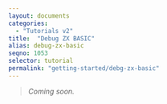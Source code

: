 ```yaml
---
layout: documents
categories: 
  - "Tutorials v2"
title:  "Debug ZX BASIC"
alias: debug-zx-basic
seqno: 1053
selector: tutorial
permalink: "getting-started/debg-zx-basic"
---
```


> _Coming soon._

